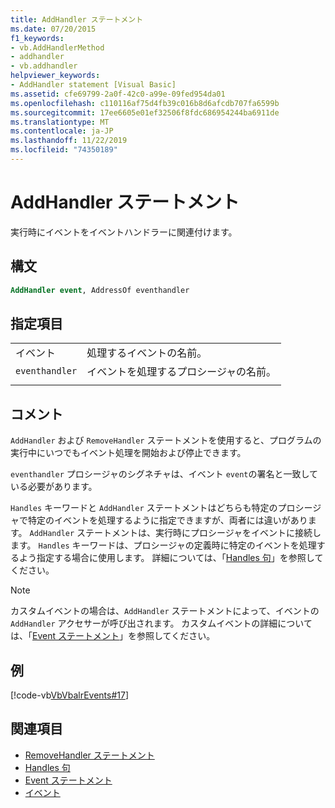 ```yaml
---
title: AddHandler ステートメント
ms.date: 07/20/2015
f1_keywords:
- vb.AddHandlerMethod
- addhandler
- vb.addhandler
helpviewer_keywords:
- AddHandler statement [Visual Basic]
ms.assetid: cfe69799-2a0f-42c0-a99e-09fed954da01
ms.openlocfilehash: c110116af75d4fb39c016b8d6afcdb707fa6599b
ms.sourcegitcommit: 17ee6605e01ef32506f8fdc686954244ba6911de
ms.translationtype: MT
ms.contentlocale: ja-JP
ms.lasthandoff: 11/22/2019
ms.locfileid: "74350189"
---
```

# <a name="addhandler-statement"></a>AddHandler ステートメント
実行時にイベントをイベントハンドラーに関連付けます。  
  
## <a name="syntax"></a>構文  
  
```vb  
AddHandler event, AddressOf eventhandler  
```  
  
## <a name="parts"></a>指定項目  
|||
|---|---|
|イベント|処理するイベントの名前。|  
|`eventhandler`|イベントを処理するプロシージャの名前。|
|||
  
## <a name="remarks"></a>コメント  
 `AddHandler` および `RemoveHandler` ステートメントを使用すると、プログラムの実行中にいつでもイベント処理を開始および停止できます。  
  
 `eventhandler` プロシージャのシグネチャは、イベント `event`の署名と一致している必要があります。  
  
 `Handles` キーワードと `AddHandler` ステートメントはどちらも特定のプロシージャで特定のイベントを処理するように指定できますが、両者には違いがあります。 `AddHandler` ステートメントは、実行時にプロシージャをイベントに接続します。 `Handles` キーワードは、プロシージャの定義時に特定のイベントを処理するよう指定する場合に使用します。 詳細については、「[Handles 句](../../../visual-basic/language-reference/statements/handles-clause.md)」を参照してください。  
  
> [!NOTE]
> カスタムイベントの場合は、`AddHandler` ステートメントによって、イベントの `AddHandler` アクセサーが呼び出されます。 カスタムイベントの詳細については、「[Event ステートメント](../../../visual-basic/language-reference/statements/event-statement.md)」を参照してください。  
  
## <a name="example"></a>例  
 [!code-vb[VbVbalrEvents#17](~/samples/snippets/visualbasic/VS_Snippets_VBCSharp/VbVbalrEvents/VB/Class1.vb#17)]  
  
## <a name="see-also"></a>関連項目

- [RemoveHandler ステートメント](../../../visual-basic/language-reference/statements/removehandler-statement.md)
- [Handles 句](../../../visual-basic/language-reference/statements/handles-clause.md)
- [Event ステートメント](../../../visual-basic/language-reference/statements/event-statement.md)
- [イベント](../../../visual-basic/programming-guide/language-features/events/index.md)
